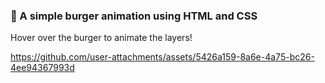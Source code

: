 ### 🍔 A simple burger animation using HTML and CSS

Hover over the burger to animate the layers!

https://github.com/user-attachments/assets/5426a159-8a6e-4a75-bc26-4ee94367993d

